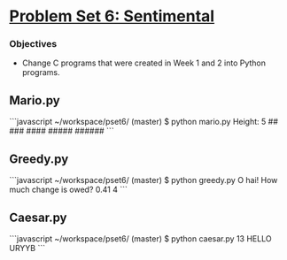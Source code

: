 # [Problem Set 6: Sentimental](http://docs.cs50.net/2017/x/psets/6/pset6.html)

### Objectives
- Change C programs that were created in Week 1 and 2 into Python programs.

<h2>Mario.py</h2>
```javascript
~/workspace/pset6/ (master) $ python mario.py
Height: 5
    ##
   ###
  ####
 #####
######
```

<h2>Greedy.py</h2>
```javascript
~/workspace/pset6/ (master) $ python greedy.py
O hai! How much change is owed?
0.41
4
```

<h2>Caesar.py</h2>
```javascript
~/workspace/pset6/ (master) $ python caesar.py 13
HELLO
URYYB
```
